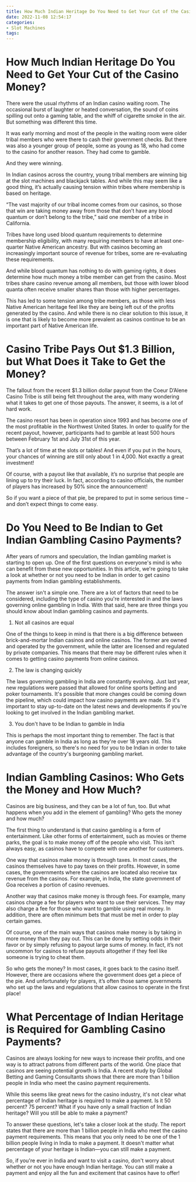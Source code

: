 ```yaml
---
title: How Much Indian Heritage Do You Need to Get Your Cut of the Casino Money
date: 2022-11-08 12:54:17
categories:
- Slot Machines
tags:
---
```



#  How Much Indian Heritage Do You Need to Get Your Cut of the Casino Money?

There were the usual rhythms of an Indian casino waiting room. The occasional burst of laughter or heated conversation, the sound of coins spilling out onto a gaming table, and the whiff of cigarette smoke in the air. But something was different this time.

It was early morning and most of the people in the waiting room were older tribal members who were there to cash their government checks. But there was also a younger group of people, some as young as 18, who had come to the casino for another reason. They had come to gamble.

And they were winning.

In Indian casinos across the country, young tribal members are winning big at the slot machines and blackjack tables. And while this may seem like a good thing, it’s actually causing tension within tribes where membership is based on heritage.

“The vast majority of our tribal income comes from our casinos, so those that win are taking money away from those that don’t have any blood quantum or don’t belong to the tribe,” said one member of a tribe in California.

Tribes have long used blood quantum requirements to determine membership eligibility, with many requiring members to have at least one-quarter Native American ancestry. But with casinos becoming an increasingly important source of revenue for tribes, some are re-evaluating these requirements.

And while blood quantum has nothing to do with gaming rights, it does determine how much money a tribe member can get from the casino. Most tribes share casino revenue among all members, but those with lower blood quanta often receive smaller shares than those with higher percentages.

This has led to some tension among tribe members, as those with less Native American heritage feel like they are being left out of the profits generated by the casino. And while there is no clear solution to this issue, it is one that is likely to become more prevalent as casinos continue to be an important part of Native American life.

#  Casino Tribe Pays Out $1.3 Billion, but What Does it Take to Get the Money?

The fallout from the recent $1.3 billion dollar payout from the Coeur D’Alene Casino Tribe is still being felt throughout the area, with many wondering what it takes to get one of those payouts. The answer, it seems, is a lot of hard work.

The casino resort has been in operation since 1993 and has become one of the most profitable in the Northwest United States. In order to qualify for the recent payout, however, participants had to gamble at least 500 hours between February 1st and July 31st of this year.

That’s a lot of time at the slots or tables! And even if you put in the hours, your chances of winning are still only about 1 in 4,000. Not exactly a great investment!

Of course, with a payout like that available, it’s no surprise that people are lining up to try their luck. In fact, according to casino officials, the number of players has increased by 50% since the announcement!

So if you want a piece of that pie, be prepared to put in some serious time – and don’t expect things to come easy.

#  Do You Need to Be Indian to Get Indian Gambling Casino Payments?

After years of rumors and speculation, the Indian gambling market is starting to open up. One of the first questions on everyone's mind is who can benefit from these new opportunities. In this article, we're going to take a look at whether or not you need to be Indian in order to get casino payments from Indian gambling establishments.

The answer isn't a simple one. There are a lot of factors that need to be considered, including the type of casino you're interested in and the laws governing online gambling in India. With that said, here are three things you should know about Indian gambling casinos and payments.

1) Not all casinos are equal

One of the things to keep in mind is that there is a big difference between brick-and-mortar Indian casinos and online casinos. The former are owned and operated by the government, while the latter are licensed and regulated by private companies. This means that there may be different rules when it comes to getting casino payments from online casinos.

2) The law is changing quickly

The laws governing gambling in India are constantly evolving. Just last year, new regulations were passed that allowed for online sports betting and poker tournaments. It's possible that more changes could be coming down the pipeline, which could impact how casino payments are made. So it's important to stay up-to-date on the latest news and developments if you're looking to get involved in the Indian gambling market.

3) You don't have to be Indian to gamble in India

This is perhaps the most important thing to remember. The fact is that anyone can gamble in India as long as they're over 18 years old. This includes foreigners, so there's no need for you to be Indian in order to take advantage of the country's burgeoning gambling market.

#  Indian Gambling Casinos: Who Gets the Money and How Much?

Casinos are big business, and they can be a lot of fun, too. But what happens when you add in the element of gambling? Who gets the money and how much?

The first thing to understand is that casino gambling is a form of entertainment. Like other forms of entertainment, such as movies or theme parks, the goal is to make money off of the people who visit. This isn’t always easy, as casinos have to compete with one another for customers.

One way that casinos make money is through taxes. In most cases, the casinos themselves have to pay taxes on their profits. However, in some cases, the governments where the casinos are located also receive tax revenue from the casinos. For example, in India, the state government of Goa receives a portion of casino revenues.

Another way that casinos make money is through fees. For example, many casinos charge a fee for players who want to use their services. They may also charge a fee for those who want to gamble using real money. In addition, there are often minimum bets that must be met in order to play certain games.

Of course, one of the main ways that casinos make money is by taking in more money than they pay out. This can be done by setting odds in their favor or by simply refusing to payout large sums of money. In fact, it’s not uncommon for casinos to refuse payouts altogether if they feel like someone is trying to cheat them.

So who gets the money? In most cases, it goes back to the casino itself. However, there are occasions where the government does get a piece of the pie. And unfortunately for players, it’s often those same governments who set up the laws and regulations that allow casinos to operate in the first place!

#  What Percentage of Indian Heritage is Required for Gambling Casino Payments?

Casinos are always looking for new ways to increase their profits, and one way is to attract patrons from different parts of the world. One place that casinos are seeing potential growth is India. A recent study by Global Betting and Gaming Consultants shows that there are more than 1 billion people in India who meet the casino payment requirements.

While this seems like great news for the casino industry, it's not clear what percentage of Indian heritage is required to make a payment. Is it 50 percent? 75 percent? What if you have only a small fraction of Indian heritage? Will you still be able to make a payment?

To answer these questions, let's take a closer look at the study. The report states that there are more than 1 billion people in India who meet the casino payment requirements. This means that you only need to be one of the 1 billion people living in India to make a payment. It doesn't matter what percentage of your heritage is Indian—you can still make a payment.

So, if you're ever in India and want to visit a casino, don't worry about whether or not you have enough Indian heritage. You can still make a payment and enjoy all the fun and excitement that casinos have to offer!